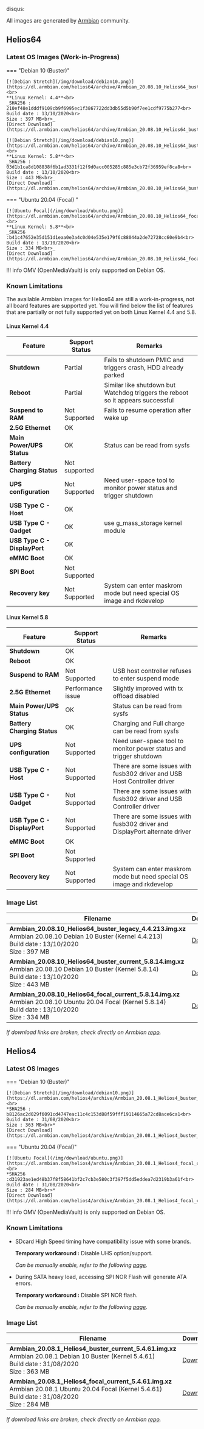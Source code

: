 disqus:

All images are generated by [Armbian](https://www.armbian.com/) community.

## Helios64

### Latest OS Images **(Work-in-Progress)**

=== "Debian 10 (Buster)"

    [![Debian Stretch](/img/download/debian10.png)](https://dl.armbian.com/helios64/archive/Armbian_20.08.10_Helios64_buster_legacy_4.4.213.img.xz)<br>
    **Linux Kernel: 4.4**<br>
    _SHA256 : 210ef48e1dddf9109cb9f6995ec1f3867722dd3db55d5b90f7ee1cdf9775b277<br>
    Build date : 13/10/2020<br>
    Size : 397 MB<br>_
    [Direct Download](https://dl.armbian.com/helios64/archive/Armbian_20.08.10_Helios64_buster_legacy_4.4.213.img.xz)

    [![Debian Stretch](/img/download/debian10.png)](https://dl.armbian.com/helios64/archive/Armbian_20.08.10_Helios64_buster_current_5.8.14.img.xz)<br>
    **Linux Kernel: 5.8**<br>
    _SHA256 : 03d1b1ca8d108838f6b1ad3331f12f9d0acc005285c885e3cb72f36959ef8ca8<br>
    Build date : 13/10/2020<br>
    Size : 443 MB<br>_
    [Direct Download](https://dl.armbian.com/helios64/archive/Armbian_20.08.10_Helios64_buster_current_5.8.14.img.xz)

=== "Ubuntu 20.04 (Focal) "

    [![Ubuntu Focal](/img/download/ubuntu.png)](https://dl.armbian.com/helios64/archive/Armbian_20.08.10_Helios64_focal_current_5.8.14.img.xz)<br>
    **Linux Kernel: 5.8**<br>
    _SHA256 :b41c47652e35d151d1eaa0e3a4c0d04e535e179f6c88044a2de72728cc60e9b4<br>
    Build date : 13/10/2020<br>
    Size : 334 MB<br>_
    [Direct Download](https://dl.armbian.com/helios64/archive/Armbian_20.08.10_Helios64_focal_current_5.8.14.img.xz)

!!! info
    OMV (OpenMediaVault) is only supported on Debian OS.

### Known Limitations

The available Armbian images for Helios64 are still a work-in-progress, not all board features are supported yet. You will find below the list of features that are partially or not fully supported yet on both Linux Kernel 4.4 and 5.8.

#### Linux Kernel 4.4

| **Feature** | **Support Status**| **Remarks** |
|---------|----------------|---------|
| **Shutdown** | Partial | Fails to shutdown PMIC and triggers crash, HDD already parked |
| **Reboot** | Partial | Similar like shutdown but Watchdog triggers the reboot so it appears successful |
| **Suspend to RAM** | Not Supported | Fails to resume operation after wake up |
| **2.5G Ethernet** | OK | |
| **Main Power/UPS Status** | OK | Status can be read from sysfs |
| **Battery Charging Status** | Not supported | |
| **UPS configuration** | Not Supported  | Need user-space tool to monitor power status and trigger shutdown |
| **USB Type C - Host** | OK | |
| **USB Type C - Gadget** | OK | use g_mass_storage kernel module |
| **USB Type C - DisplayPort** | OK |
| **eMMC Boot** | OK | |
| **SPI Boot** | Not Supported |
| **Recovery key** | Not Supported | System can enter maskrom mode but need special OS image and rkdevelop |

#### Linux Kernel 5.8

| **Feature** | **Support Status** | **Remarks** |
|---------|----------------|---------|
| **Shutdown** | OK | |
| **Reboot** | OK | |
| **Suspend to RAM** | Not Supported | USB host controller refuses to enter suspend mode |
| **2.5G Ethernet** | Performance issue | Slightly improved with tx offload disabled |
| **Main Power/UPS Status** | OK | Status can be read from sysfs |
| **Battery Charging Status** | OK | Charging and Full charge can be read from sysfs |
| **UPS configuration** | Not Supported | Need user-space tool to monitor power status and trigger shutdown |
| **USB Type C - Host** | Not Supported | There are some issues with fusb302 driver and USB Host Controller driver |
| **USB Type C - Gadget** | Not Supported | There are some issues with fusb302 driver and USB Controller driver |
| **USB Type C - DisplayPort** | Not Supported | There are some issues with fusb302 driver and DisplayPort alternate driver |
| **eMMC Boot** | OK | |
| **SPI Boot** | Not Supported |
| **Recovery key** | Not Supported | System can enter maskrom mode but need special OS image and rkdevelop  |


### Image List

Filename | Download | SHA256
---------|----------|----
**Armbian_20.08.10_Helios64_buster_legacy_4.4.213.img.xz**<br>Armbian 20.08.10 Debian 10 Buster (Kernel 4.4.213)<br>Build date : 13/10/2020<br>Size : 397 MB|[Download](https://dl.armbian.com/helios64/archive/Armbian_20.08.10_Helios64_buster_legacy_4.4.213.img.xz)|210ef48e1dddf9109cb9f6995ec1f3867722dd3db55d5b90f7ee1cdf9775b277
**Armbian_20.08.10_Helios64_buster_current_5.8.14.img.xz**<br>Armbian 20.08.10 Debian 10 Buster (Kernel 5.8.14)<br>Build date : 13/10/2020<br>Size : 443 MB|[Download](https://dl.armbian.com/helios64/archive/Armbian_20.08.10_Helios64_buster_current_5.8.14.img.xz)|03d1b1ca8d108838f6b1ad3331f12f9d0acc005285c885e3cb72f36959ef8ca8
**Armbian_20.08.10_Helios64_focal_current_5.8.14.img.xz**<br>Armbian 20.08.10 Ubuntu 20.04 Focal (Kernel 5.8.14)<br>Build date : 13/10/2020<br>Size : 334 MB|[Download](https://dl.armbian.com/helios64/archive/Armbian_20.08.10_Helios64_focal_current_5.8.14.img.xz)|b41c47652e35d151d1eaa0e3a4c0d04e535e179f6c88044a2de72728cc60e9b4

_If download links are broken, check directly on Armbian [repo](https://dl.armbian.com/helios64/archive/)._

## Helios4

### Latest OS Images

=== "Debian 10 (Buster)"

    [![Debian Stretch](/img/download/debian10.png)](https://dl.armbian.com/helios4/archive/Armbian_20.08.1_Helios4_buster_current_5.4.61.img.xz)<br>
    *SHA256 : b8126ac2d029f6091cd4747eac11c4c153d88f59fff19114665a72cd8ace6ca1<br>
    Build date : 31/08/2020<br>
    Size : 363 MB<br>*
    [Direct Download](https://dl.armbian.com/helios4/archive/Armbian_20.08.1_Helios4_buster_current_5.4.61.img.xz)

=== "Ubuntu 20.04 (Focal)"

    [![Ubuntu Focal](/img/download/ubuntu.png)](https://dl.armbian.com/helios4/archive/Armbian_20.08.1_Helios4_focal_current_5.4.61.img.xz)<br>
    *SHA256 :d31923ae1ed48b37f8f58641bf2c7cb3e580c3f397f5dd5eddea7d2319b3a61f<br>
    Build date : 31/08/2020<br>
    Size : 284 MB<br>*
    [Direct Download](https://dl.armbian.com/helios4/archive/Armbian_20.08.1_Helios4_focal_current_5.4.61.img.xz)

!!! info
    OMV (OpenMediaVault) is only supported on Debian OS.

### Known Limitations

- SDcard High Speed timing have compatibility issue with some brands.

    **Temporary workaround :** Disable UHS option/support.

    *Can be manually enable, refer to the following [page](/helios4/sdcard/).*

- During SATA heavy load, accessing SPI NOR Flash will generate ATA errors.

    **Temporary workaround :** Disable SPI NOR flash.

    *Can be manually enable, refer to the following [page](/helios4/spi/).*


### Image List

Filename | Download | SHA256
---------|----------|----
**Armbian_20.08.1_Helios4_buster_current_5.4.61.img.xz**<br>Armbian 20.08.1 Debian 10 Buster (Kernel 5.4.61)<br>Build date : 31/08/2020<br>Size : 363 MB|[Download](https://dl.armbian.com/helios4/archive/Armbian_20.08.1_Helios4_buster_current_5.4.61.img.xz)|b8126ac2d029f6091cd4747eac11c4c153d88f59fff19114665a72cd8ace6ca1
**Armbian_20.08.1_Helios4_focal_current_5.4.61.img.xz**<br>Armbian 20.08.1 Ubuntu 20.04 Focal (Kernel 5.4.61)<br>Build date : 31/08/2020<br>Size : 284 MB|[Download](https://dl.armbian.com/helios4/archive/Armbian_20.08.1_Helios4_focal_current_5.4.61.img.xz)|d31923ae1ed48b37f8f58641bf2c7cb3e580c3f397f5dd5eddea7d2319b3a61f

_If download links are broken, check directly on Armbian [repo](https://dl.armbian.com/helios4/archive/)._
